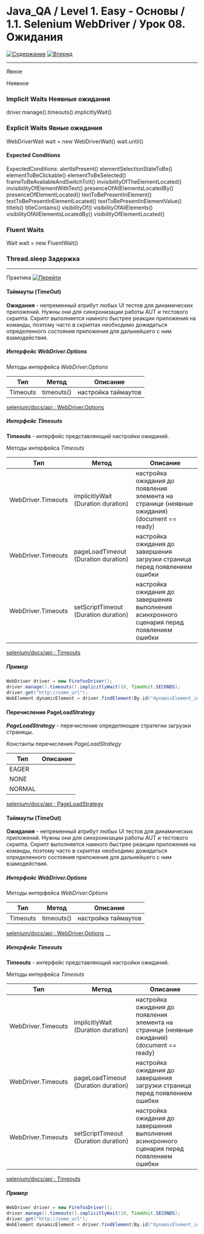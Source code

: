 # Java_QA / Level 1. Easy - Основы / 1.1. Selenium WebDriver / Урок 08. Ожидания

[![Содержание](https://img.shields.io/badge/-%D0%A1%D0%BE%D0%B4%D0%B5%D1%80%D0%B6%D0%B0%D0%BD%D0%B8%D0%B5-purple)](README.md)
[![Вперед](https://img.shields.io/badge/-%D0%92%D0%BF%D0%B5%D1%80%D0%B5%D0%B4-brightgreen)](2.%20Практика.md)

***

Явное

Неявное
### Implicit Waits Неявные ожидания

driver.manage().timeouts().implicitlyWait()

### Explicit Waits Явные ожидания

WebDriverWait wait = new WebDriverWait()
wait.until()

#### Expected Conditions

ExpectedConditions:
alertIsPresent()
elementSelectionStateToBe()
elementToBeClickable()
elementToBeSelected()
frameToBeAvaliableAndSwitchToIt()
invisibilityOfTheElementLocated()
invisibilityOfElementWithText()
presenceOfAllElementsLocatedBy()
presenceOfElementLocated()
textToBePresentInElement()
textToBePresentInElementLocated()
textToBePresentInElementValue()
titleIs()
titleContains()
visibilityOf()
visibilityOfAllElements()
visibilityOfAllElementsLocatedBy()
visibilityOfElementLocated()

### Fluent Waits
Wait wait = new FluentWait()

### Thread.sleep Задержка

***

Практика [![Перейти](https://img.shields.io/badge/-%D0%9F%D0%B5%D1%80%D0%B5%D0%B9%D1%82%D0%B8-blue)](2.%20Практика.md)

#### Таймауты (TimeOut)

**Ожидания** - непременный атрибут любых UI тестов для динамических приложений. 
Нужны они для синхронизации работы AUT и тестового скрипта. 
Скрипт выполняется намного быстрее реакции приложения на команды, 
поэтому часто в скриптах необходимо дожидаться определенного состояния приложения для дальнейшего с ним взамодействия.

##### Интерфейс WebDriver.Options

Методы интерфейса *WebDriver.Options*

| Тип      | Метод      | Описание            | 
|----------|------------|---------------------|
| Timeouts | timeouts() | настройка таймаутов |

[selenium/docs/api : WebDriver.Options](https://www.selenium.dev/selenium/docs/api/java/org/openqa/selenium/WebDriver.Options.html)

##### Интерфейс Timeouts

**Timeouts** - интерфейс представляющий настройки ожиданий.

Методы интерфейса *Timeouts*

| Тип                | Метод                               | Описание                                                                                    | 
|--------------------|-------------------------------------|---------------------------------------------------------------------------------------------|
| WebDriver.Timeouts | implicitlyWait​(Duration duration)   | настройка ожидания до появления элемента на странице (неявные ожидания) (document == ready) |
| WebDriver.Timeouts | pageLoadTimeout​(Duration duration)  | настройка ожидания до завершения загрузки страница перед появлением ошибки                  |
| WebDriver.Timeouts | setScriptTimeout​(Duration duration) | настройка ожидания до завершения выполнения асинхронного сценария перед появлением ошибки   |

[selenium/docs/api : Timeouts](https://www.selenium.dev/selenium/docs/api/java/org/openqa/selenium/WebDriver.Timeouts.html)

##### Пример

```java
WebDriver driver = new FirefoxDriver();
driver.manage().timeouts().implicitlyWait(10, TimeUnit.SECONDS);
driver.get("http://some_url");
WebElement dynamicElement = driver.findElement(By.id("dynamicElement_id"));
```

#### Перечисление PageLoadStrategy

***PageLoadStrategy*** - перечисление определяющее стратегии загрузки страницы.

Константы перечисления *PageLoadStrategy*

| Тип    | Описание         | 
|--------|------------------|
| EAGER  |                  |
| NONE   |                  |
| NORMAL |                  |

[selenium/docs/api : PageLoadStrategy](https://www.selenium.dev/selenium/docs/api/java/org/openqa/selenium/PageLoadStrategy.html)


#### Таймауты (TimeOut)

**Ожидания** - непременный атрибут любых UI тестов для динамических приложений. 
Нужны они для синхронизации работы AUT и тестового скрипта. 
Скрипт выполняется намного быстрее реакции приложения на команды, 
поэтому часто в скриптах необходимо дожидаться определенного состояния приложения для дальнейшего с ним взамодействия.

##### Интерфейс WebDriver.Options

Методы интерфейса *WebDriver.Options*

| Тип      | Метод      | Описание            | 
|----------|------------|---------------------|
| Timeouts | timeouts() | настройка таймаутов |

[selenium/docs/api : WebDriver.Options](https://www.selenium.dev/selenium/docs/api/java/org/openqa/selenium/WebDriver.Options.html)
__
##### Интерфейс Timeouts

**Timeouts** - интерфейс представляющий настройки ожиданий.

Методы интерфейса *Timeouts*

| Тип                | Метод                               | Описание                                                                                    | 
|--------------------|-------------------------------------|---------------------------------------------------------------------------------------------|
| WebDriver.Timeouts | implicitlyWait​(Duration duration)   | настройка ожидания до появления элемента на странице (неявные ожидания) (document == ready) |
| WebDriver.Timeouts | pageLoadTimeout​(Duration duration)  | настройка ожидания до завершения загрузки страница перед появлением ошибки                  |
| WebDriver.Timeouts | setScriptTimeout​(Duration duration) | настройка ожидания до завершения выполнения асинхронного сценария перед появлением ошибки   |

[selenium/docs/api : Timeouts](https://www.selenium.dev/selenium/docs/api/java/org/openqa/selenium/WebDriver.Timeouts.html)

##### Пример

```java
WebDriver driver = new FirefoxDriver();
driver.manage().timeouts().implicitlyWait(10, TimeUnit.SECONDS);
driver.get("http://some_url");
WebElement dynamicElement = driver.findElement(By.id("dynamicElement_id"));
```
